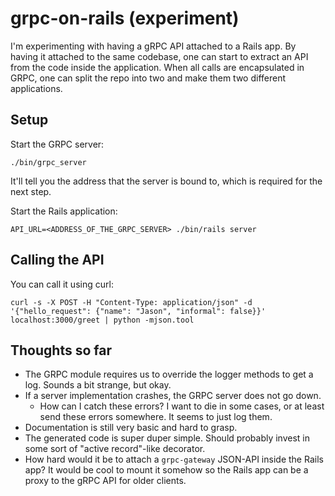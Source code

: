 # grpc-on-rails (experiment)

I'm experimenting with having a gRPC API attached to a Rails app. By having it attached to the same codebase, one can start to extract an API from the code inside the application. When all calls are encapsulated in GRPC, one can split the repo into two and make them two different applications.

## Setup

Start the GRPC server:

```
./bin/grpc_server
```

It'll tell you the address that the server is bound to, which is required for the next step.

Start the Rails application:

```
API_URL=<ADDRESS_OF_THE_GRPC_SERVER> ./bin/rails server
```

## Calling the API

You can call it using curl:

```
curl -s -X POST -H "Content-Type: application/json" -d '{"hello_request": {"name": "Jason", "informal": false}}' localhost:3000/greet | python -mjson.tool
```

## Thoughts so far

* The GRPC module requires us to override the logger methods to get a log. Sounds a bit strange, but okay.
* If a server implementation crashes, the GRPC server does not go down.
  * How can I catch these errors? I want to die in some cases, or at least send these errors somewhere. It seems to just log them.
* Documentation is still very basic and hard to grasp.
* The generated code is super duper simple. Should probably invest in some sort of "active record"-like decorator.
* How hard would it be to attach a `grpc-gateway` JSON-API inside the Rails app? It would be cool to mount it somehow so the Rails app can be a proxy to the gRPC API for older clients.

